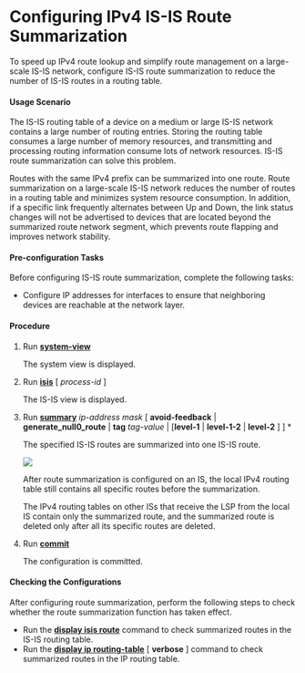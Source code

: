 Configuring IPv4 IS-IS Route Summarization
==========================================

To speed up IPv4 route lookup and simplify route management on a large-scale IS-IS network, configure IS-IS route summarization to reduce the number of IS-IS routes in a routing table.

#### Usage Scenario

The IS-IS routing table of a device on a medium or large IS-IS network contains a large number of routing entries. Storing the routing table consumes a large number of memory resources, and transmitting and processing routing information consume lots of network resources. IS-IS route summarization can solve this problem.

Routes with the same IPv4 prefix can be summarized into one route. Route summarization on a large-scale IS-IS network reduces the number of routes in a routing table and minimizes system resource consumption. In addition, if a specific link frequently alternates between Up and Down, the link status changes will not be advertised to devices that are located beyond the summarized route network segment, which prevents route flapping and improves network stability.


#### Pre-configuration Tasks

Before configuring IS-IS route summarization, complete the following tasks:

* Configure IP addresses for interfaces to ensure that neighboring devices are reachable at the network layer.

#### Procedure

1. Run [**system-view**](cmdqueryname=system-view)
   
   
   
   The system view is displayed.
2. Run [**isis**](cmdqueryname=isis) [ *process-id* ]
   
   
   
   The IS-IS view is displayed.
3. Run [**summary**](cmdqueryname=summary) *ip-address* *mask* [ **avoid-feedback** | **generate\_null0\_route** | **tag** *tag-value* | [**level-1** | **level-1-2** | **level-2** ] ] \*
   
   
   
   The specified IS-IS routes are summarized into one IS-IS route.
   
   
   
   ![](../../../../public_sys-resources/note_3.0-en-us.png) 
   
   After route summarization is configured on an IS, the local IPv4 routing table still contains all specific routes before the summarization.
   
   The IPv4 routing tables on other ISs that receive the LSP from the local IS contain only the summarized route, and the summarized route is deleted only after all its specific routes are deleted.
4. Run [**commit**](cmdqueryname=commit)
   
   
   
   The configuration is committed.

#### Checking the Configurations

After configuring route summarization, perform the following steps to check whether the route summarization function has taken effect.

* Run the [**display isis route**](cmdqueryname=display+isis+route) command to check summarized routes in the IS-IS routing table.
* Run the [**display ip routing-table**](cmdqueryname=display+ip+routing-table) [ **verbose** ] command to check summarized routes in the IP routing table.